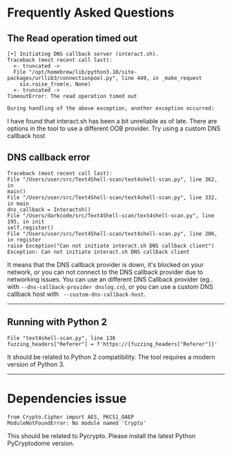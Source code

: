 # Frequently Asked Questions

## The Read operation timed out
```
[•] Initiating DNS callback server (interact.sh).
Traceback (most recent call last):
  <- truncated ->
  File "/opt/homebrew/lib/python3.10/site-packages/urllib3/connectionpool.py", line 449, in _make_request
    six.raise_from(e, None)
  <- truncated ->
TimeoutError: The read operation timed out

During handling of the above exception, another exception occurred:
```
I have found that interact.sh has been a bit unreliable as of late. There are options in the tool to use a different OOB provider. Try using a custom DNS callback host 


## DNS callback error

```
Traceback (most recent call last):
File "/Users/user/src/Text4Shell-scan/text4shell-scan.py", line 362, in
main()
File "/Users/user/src/Text4Shell-scan/text4shell-scan.py", line 332, in main
dns_callback = Interactsh()
File "/Users/darkcode/src/Text4Shell-scan/text4shell-scan.py", line 195, in init
self.register()
File "/Users/user/src/Text4Shell-scan/text4shell-scan.py", line 206, in register
raise Exception("Can not initiate interact.sh DNS callback client")
Exception: Can not initiate interact.sh DNS callback client
```

It means that the DNS callback provider is down, it's blocked on your network, or you can not connect to the DNS callback provider due to networking issues. You can use an different DNS Callback provider (eg.. with `--dns-callback-provider dnslog.cn`), or you can use a custom DNS callback host with ` --custom-dns-callback-host`.

---

## Running with Python 2

```
File "text4shell-scan.py", line 136
fuzzing_headers["Referer"] = f'https://{fuzzing_headers["Referer"]}'
```

It should be related to Python 2 compatibility. The tool requires a modern version of Python 3.

---

# Dependencies issue

```
from Crypto.Cipher import AES, PKCS1_OAEP
ModuleNotFoundError: No module named 'Crypto'
```

This should be related to Pycrypto. Please install the latest Python PyCryptodome version.
